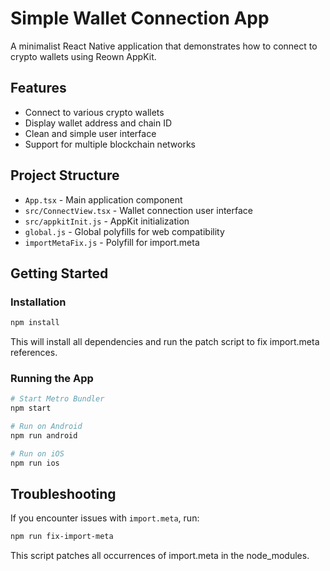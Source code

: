 # Simple Wallet Connection App

A minimalist React Native application that demonstrates how to connect to crypto wallets using Reown AppKit.

## Features

- Connect to various crypto wallets
- Display wallet address and chain ID
- Clean and simple user interface
- Support for multiple blockchain networks

## Project Structure

- `App.tsx` - Main application component
- `src/ConnectView.tsx` - Wallet connection user interface
- `src/appkitInit.js` - AppKit initialization
- `global.js` - Global polyfills for web compatibility
- `importMetaFix.js` - Polyfill for import.meta

## Getting Started

### Installation

```bash
npm install
```

This will install all dependencies and run the patch script to fix import.meta references.

### Running the App

```bash
# Start Metro Bundler
npm start

# Run on Android
npm run android

# Run on iOS
npm run ios
```

## Troubleshooting

If you encounter issues with `import.meta`, run:

```bash
npm run fix-import-meta
```

This script patches all occurrences of import.meta in the node_modules.

